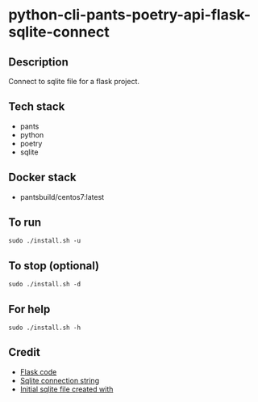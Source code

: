 # python-cli-pants-poetry-api-flask-sqlite-connect

## Description
Connect to sqlite file for a flask project.

## Tech stack
- pants
- python
 - poetry
- sqlite

## Docker stack
- pantsbuild/centos7:latest

## To run
`sudo ./install.sh -u`

## To stop (optional)
`sudo ./install.sh -d`

## For help
`sudo ./install.sh -h`

## Credit
- [Flask code](https://stackabuse.com/using-sqlalchemy-with-flask-and-postgresql/)
- [Sqlite connection string](https://stackoverflow.com/questions/27766794/switching-from-sqlite-to-mysql-with-flask-sqlalchemy)
- [Initial sqlite file created with](https://github.com/bearddan2000/bash-cli-pants-poetry-sqlite-script.git)
